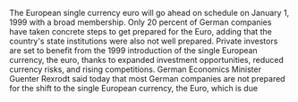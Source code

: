 The European single currency euro will go ahead on schedule on January 1, 1999 with a broad membership.
Only 20 percent of German companies have taken concrete steps to get prepared for the Euro, adding that the country's state institutions were also not well prepared.
Private investors are set to benefit from the 1999 introduction of the single European currency, the euro, thanks to expanded investment opportunities, reduced currency risks, and rising competitions.
German Economics Minister Guenter Rexrodt said today that most German companies are not prepared for the shift to the single European currency, the Euro, which is due
